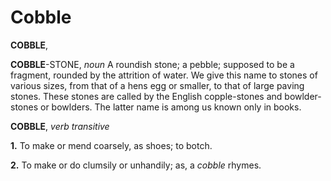 # Cobble

**COBBLE**,

**COBBLE**\-STONE, _noun_ A roundish stone; a pebble; supposed to be a fragment, rounded by the attrition of water. We give this name to stones of various sizes, from that of a hens egg or smaller, to that of large paving stones. These stones are called by the English copple-stones and bowlder-stones or bowlders. The latter name is among us known only in books.

**COBBLE**, _verb transitive_

**1.** To make or mend coarsely, as shoes; to botch.

**2.** To make or do clumsily or unhandily; as, a _cobble_ rhymes.